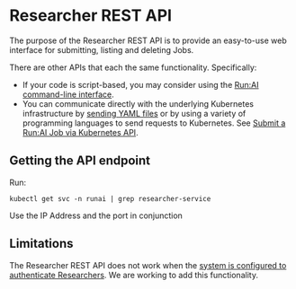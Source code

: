 # Researcher REST API

The purpose of the Researcher REST API is to provide an easy-to-use web interface for submitting, listing and deleting Jobs. 

There are other APIs that each the same functionality. Specifically:

* If your code is script-based, you may consider using the [Run:AI command-line interface](../../Researcher/cli-reference/Introduction.md).
* You can communicate directly with the underlying Kubernetes infrastructure by [sending YAML files](../k8s-api/launch-job-via-yaml.md) or by using a variety of programming languages to send requests to Kubernetes. See [Submit a Run:AI Job via Kubernetes API](../k8s-api/launch-job-via-kubernetes-api.md).

## Getting the API endpoint

Run:

```
kubectl get svc -n runai | grep researcher-service
```

Use the IP Address and the port in conjunction

## Limitations

The Researcher REST API does not work when the [system is configured to authenticate Researchers](../../Administrator/Cluster-Setup/researcher-authentication.md). We are working to add this functionality.